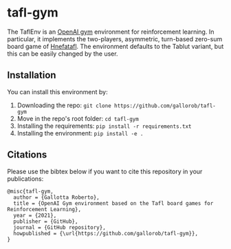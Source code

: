 # tafl-gym

The TaflEnv is an [OpenAI gym](https://gym.openai.com/) environment for reinforcement learning. In particular, it
implements the two-players, asymmetric, turn-based zero-sum board game
of [Hnefatafl](https://en.wikipedia.org/wiki/Tafl_games). The environment defaults to the Tablut variant, but this can
be easily changed by the user.

## Installation

You can install this environment by:

1. Downloading the repo: `git clone https://github.com/gallorob/tafl-gym`
2. Move in the repo's root folder: `cd tafl-gym`
3. Installing the requirements: `pip install -r requirements.txt`
4. Installing the environment: `pip install -e .`

## Citations

Please use the bibtex below if you want to cite this repository in your publications:

```
@misc{tafl-gym,
  author = {Gallotta Roberto},
  title = {OpenAI Gym environment based on the Tafl board games for Reinforcement Learning},
  year = {2021},
  publisher = {GitHub},
  journal = {GitHub repository},
  howpublished = {\url{https://github.com/gallorob/tafl-gym}},
}
```
